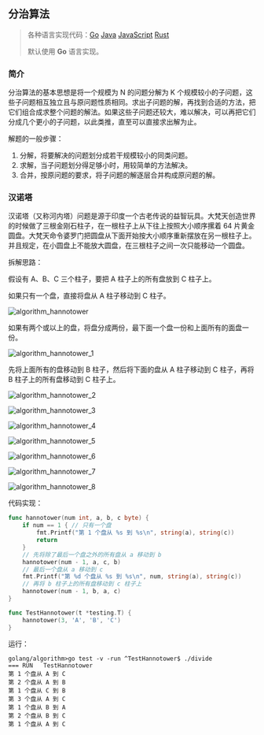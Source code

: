 ## 分治算法

>各种语言实现代码：[Go](./golang/algorithm/divide)   [Java](./java/algorithm/src/com/mcx/divide)   [JavaScript](./javascript/algorithm/divide)   [Rust](./rust/algorithm/src/divide)
>
>默认使用 **Go** 语言实现。

### 简介

分治算法的基本思想是将一个规模为 N 的问题分解为 K 个规模较小的子问题，这些子问题相互独立且与原问题性质相同。求出子问题的解，再找到合适的方法，把它们组合成求整个问题的解法。如果这些子问题还较大，难以解决，可以再把它们分成几个更小的子问题，以此类推，直至可以直接求出解为止。

解题的一般步骤：

1. 分解，将要解决的问题划分成若干规模较小的同类问题。
2. 求解，当子问题划分得足够小时，用较简单的方法解决。
3. 合并，按原问题的要求，将子问题的解逐层合并构成原问题的解。

### 汉诺塔

汉诺塔（又称河内塔）问题是源于印度一个古老传说的益智玩具。大梵天创造世界的时候做了三根金刚石柱子，在一根柱子上从下往上按照大小顺序摞着 64 片黄金圆盘。大梵天命令婆罗门把圆盘从下面开始按大小顺序重新摆放在另一根柱子上。并且规定，在小圆盘上不能放大圆盘，在三根柱子之间一次只能移动一个圆盘。

拆解思路：

假设有 A、B、C 三个柱子，要把 A 柱子上的所有盘放到 C 柱子上。

如果只有一个盘，直接将盘从 A 柱子移动到 C 柱子。

![algorithm_hannotower](https://dxx.github.io/static-resource/datastructure-algorithm/images/algorithm_hannotower.png)

如果有两个或以上的盘，将盘分成两份，最下面一个盘一份和上面所有的面盘一份。

![algorithm_hannotower_1](https://dxx.github.io/static-resource/datastructure-algorithm/images/algorithm_hannotower_1.png)

先将上面所有的盘移动到 B 柱子，然后将下面的盘从 A 柱子移动到 C 柱子，再将 B 柱子上的所有盘移动到 C 柱子上。

![algorithm_hannotower_2](https://dxx.github.io/static-resource/datastructure-algorithm/images/algorithm_hannotower_2.png)

![algorithm_hannotower_3](https://dxx.github.io/static-resource/datastructure-algorithm/images/algorithm_hannotower_3.png)

![algorithm_hannotower_4](https://dxx.github.io/static-resource/datastructure-algorithm/images/algorithm_hannotower_4.png)

![algorithm_hannotower_5](https://dxx.github.io/static-resource/datastructure-algorithm/images/algorithm_hannotower_5.png)

![algorithm_hannotower_6](https://dxx.github.io/static-resource/datastructure-algorithm/images/algorithm_hannotower_6.png)

![algorithm_hannotower_7](https://dxx.github.io/static-resource/datastructure-algorithm/images/algorithm_hannotower_7.png)

![algorithm_hannotower_8](https://dxx.github.io/static-resource/datastructure-algorithm/images/algorithm_hannotower_8.png)

代码实现：

```go
func hannotower(num int, a, b, c byte) {
    if num == 1 { // 只有一个盘
        fmt.Printf("第 1 个盘从 %s 到 %s\n", string(a), string(c))
        return
    }
    // 先将除了最后一个盘之外的所有盘从 a 移动到 b
    hannotower(num - 1, a, c, b)
    // 最后一个盘从 a 移动到 c
    fmt.Printf("第 %d 个盘从 %s 到 %s\n", num, string(a), string(c))
    // 再将 b 柱子上的所有盘移动到 c 柱子上
    hannotower(num - 1, b, a, c)
}
```

```go
func TestHannotower(t *testing.T) {
    hannotower(3, 'A', 'B', 'C')
}
```

运行：

```shell
golang/algorithm>go test -v -run ^TestHannotower$ ./divide
=== RUN   TestHannotower
第 1 个盘从 A 到 C
第 2 个盘从 A 到 B
第 1 个盘从 C 到 B
第 3 个盘从 A 到 C
第 1 个盘从 B 到 A
第 2 个盘从 B 到 C
第 1 个盘从 A 到 C
```
